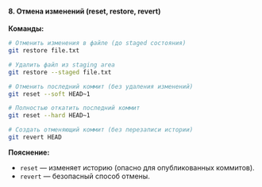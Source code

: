 #### **8. Отмена изменений (reset, restore, revert)**  
**Команды:**  
```bash
# Отменить изменения в файле (до staged состояния)  
git restore file.txt  

# Удалить файл из staging area  
git restore --staged file.txt  

# Отменить последний коммит (без удаления изменений)  
git reset --soft HEAD~1  

# Полностью откатить последний коммит  
git reset --hard HEAD~1  

# Создать отменяющий коммит (без перезаписи истории)  
git revert HEAD  
```  
**Пояснение:**  
- `reset` — изменяет историю (опасно для опубликованных коммитов).  
- `revert` — безопасный способ отмены.  
